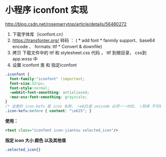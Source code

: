# 小程序 iconfont 实现


http://blog.csdn.net/rosemarrytop/article/details/56480272
1. 下载字体库（iconfont.cn）
2. https://transfonter.org/ 转码 ： ( * add font * fanmily support、base64 encode 、 formats: ttf * Convert & downfile)
3. 拷贝 下载文件中的 ttf 和 stylesheet.css 代码  ， ttf 到根目录， css到 app.wxss 中
4. 设置 iconfont 类 和 指定iconfont
```css
.iconfont {
  font-family:"iconfont" !important;
  font-size:32rpx;
  font-style:normal;
  -webkit-font-smoothing: antialiased;
  -moz-osx-font-smoothing: grayscale;
}
/* 这里的 icon-kefu 是 icon 名称， \e625是 unicode 必须一一对应， \转译 不可缺少*/
.icon-kefu:before { content: "\e625"; }
```
**使用：**
```xml
<text class="iconfont icon-jiantou selected_icon"/>
```
**指定 icon 大小 颜色 以及其他值**
```css
.selected_icon{}
```